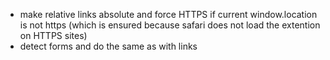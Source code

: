- make relative links absolute and force HTTPS if current window.location is not https (which is ensured because safari does not load the extention on HTTPS sites)
- detect forms and do the same as with links
